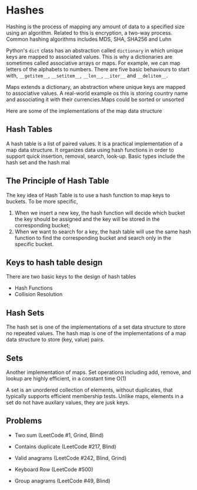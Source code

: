 # Hashes

Hashing is the process of mapping any amount of data to a specified size using an algorithm. Related to this is encryption, a two-way process. Common hashing algorithms includes MDS, SHA, SHA256 and Luhn

Python's `dict` class has an abstraction called `dictionary` in which unique keys are mapped to associated values. This is why a dictionaries are sometimes called associative arrays or maps. For example, we can map letters of the alphabets to numbers. There are five basic behaviours to start with, `__getitem__`, `__setitem__`, `__len__`, `__iter__` and  `__delitem__`.

Maps extends a dictionary, an abstraction where unique keys are mapped to associative values. A real-world example os this is storing country name and associating it with their currencies.Maps could be sorted or unsorted

Here are some of the implementations of the map data structure

## Hash Tables

A hash table is a list of paired values. It is a practical implementation of a map data structure.
It organizes data using hash functions in order to support quick insertion, removal, search, look-up. Basic types include the hash set and the hash mal

## The Principle of Hash Table

The key idea of Hash Table is to use a hash function to map keys to buckets. To be more specific,

1. When we insert a new key, the hash function will decide which bucket the key should be assigned and the key will be stored in the corresponding bucket;
2. When we want to search for a key, the hash table will use the same hash function to find the corresponding bucket and search only in the specific bucket.

## Keys to hash table design

There are two basic keys to the design of hash tables

- Hash Functions
- Collision Resolution

## Hash Sets

The hash set is one of the implementations of a set data structure to store no repeated values.
The hash map is one of the implementations of a map data structure to store (key, value) pairs.

## Sets

Another implementation of maps. Set operations including add, remove, and lookup are highly efficient, in a constant time O(1)

A set is an unordered collection of elements, without duplicates, that typically supports efficient membership tests. Unlike maps, elements in a set do not have auxilary values, they are jusk keys.

## Problems

- Two sum (LeetCode #1, Grind, Blind)
- Contains duplicate (LeetCode #217, Blind)
- Valid anagrams (LeetCode #242, Blind, Grind)
- Keyboard Row (LeetCode #500)

- Group anagrams (LeetCode #49, Blind)
